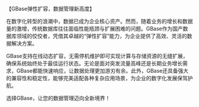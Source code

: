 【GBase弹性扩容，数据管理新高度】

在数字化转型的浪潮中，数据已成为企业核心资产。然而，随着业务的增长和数据量的激增，传统数据库往往面临性能瓶颈与扩展困难的问题。GBase作为国产数据库领域的佼佼者，凭借其卓越的“弹性扩容”能力，为企业提供了高效、灵活的数据解决方案。

GBase支持在线动态扩容，无需停机维护即可实现计算与存储资源的无缝扩展，确保系统始终处于最佳运行状态。无论是面对突发流量高峰还是长期业务增长需求，GBase都能快速响应，让数据处理更加游刃有余。此外，GBase还具备强大的兼容性和稳定性，能够完美适配各种复杂应用场景，为企业的数字化发展保驾护航。

选择GBase，让您的数据管理迈向全新境界！